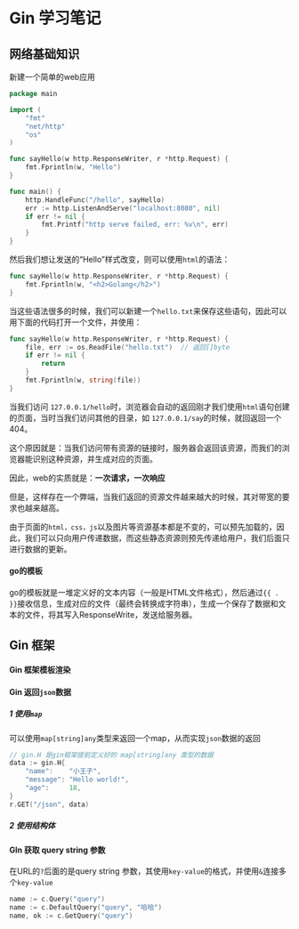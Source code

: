 # Gin 学习笔记



## 网络基础知识

新建一个简单的web应用

```go
package main

import (
	"fmt"
	"net/http"
	"os"
)

func sayHello(w http.ResponseWriter, r *http.Request) {
	fmt.Fprintln(w, "Hello")
}

func main() {
	http.HandleFunc("/hello", sayHello)
	err := http.ListenAndServe("localhost:8080", nil)
	if err != nil {
		fmt.Printf("http serve failed, err: %v\n", err)
	}
}

```

然后我们想让发送的“Hello”样式改变，则可以使用`html`的语法：

```go
func sayHello(w http.ResponseWriter, r *http.Request) {
	fmt.Fprintln(w, "<h2>Golang</h2>")
}
```

当这些语法很多的时候，我们可以新建一个`hello.txt`来保存这些语句，因此可以用下面的代码打开一个文件，并使用：

```go
func sayHello(w http.ResponseWriter, r *http.Request) {
	file, err := os.ReadFile("hello.txt")  // 返回[]byte
	if err != nil {
		return
	}
	fmt.Fprintln(w, string(file))
}
```

当我们访问 `127.0.0.1/hello`时，浏览器会自动的返回刚才我们使用`html`语句创建的页面，当时当我们访问其他的目录，如 `127.0.0.1/say`的时候，就回返回一个404。

这个原因就是：当我们访问带有资源的链接时，服务器会返回该资源，而我们的浏览器能识别这种资源，并生成对应的页面。

因此，web的实质就是：**一次请求，一次响应**



但是，这样存在一个弊端，当我们返回的资源文件越来越大的时候，其对带宽的要求也越来越高。

由于页面的`html，css，js`以及图片等资源基本都是不变的，可以预先加载的，因此，我们可以只向用户传递数据，而这些静态资源则预先传递给用户，我们后面只进行数据的更新。





#### go的模板

go的模板就是一堆定义好的文本内容（一般是HTML文件格式），然后通过`{{ . }}`接收信息，生成对应的文件（最终会转换成字符串），生成一个保存了数据和文本的文件，将其写入ResponseWrite，发送给服务器。





## Gin 框架



#### Gin 框架模板渲染





#### Gin 返回`json`数据

##### 1 使用`map`

可以使用`map[string]any`类型来返回一个map，从而实现`json`数据的返回

```go
// gin.H 是gin框架提前定义好的 map[string]any 类型的数据
data := gin.H{
	"name":    "小王子",
	"message": "Hello world!",
	"age":     18,
}
r.GET("/json", data)
```

##### 2 使用结构体







#### GIn 获取 query string 参数

在URL的`?`后面的是query string 参数，其使用`key-value`的格式，并使用`&`连接多个`key-value`

```go
name := c.Query("query")
name := c.DefaultQuery("query", "哈哈")
name, ok := c.GetQuery("query")
```

